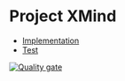 # Project XMind

- [Implementation](./src/main/java)
- [Test](./src/test/java)



[![Quality gate](https://sonarcloud.io/api/project_badges/quality_gate?project=baorlys_Xmind)](https://sonarcloud.io/summary/new_code?id=baorlys_Xmind)